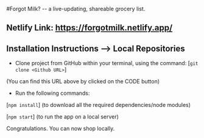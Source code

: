 #Forgot Milk? -- a live-updating, shareable grocery list. 

## Netlify Link: https://forgotmilk.netlify.app/

## Installation Instructions --> Local Repositories 
* Clone project from GitHub within your terminal, using the command: [`git clone <Github URL>`]

(You can find this URL above by clicked on the CODE button)


* Run the following commands: 

[`npm install`] (to download all the required dependencies/node modules)

[`npm start`] (to run the app on a local server)

Congratulations. You can now shop locally. 
